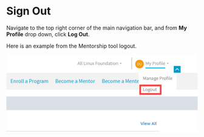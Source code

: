 # Sign Out

Navigate to the top right corner of the main navigation bar, and from **My Profile** drop down, click **Log Out**.

Here is an example from the Mentorship tool logout.

![Log Out](../.gitbook/assets/log-out-screen.png)

&#x20;



